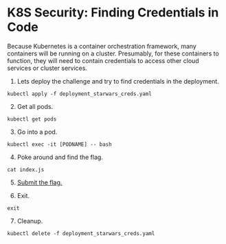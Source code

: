 # K8S Security: Finding Credentials in Code

Because Kubernetes is a container orchestration framework, many containers will be running on a cluster. Presumably, for these containers to function, they will need to contain credentials to access other cloud services or cluster services.  

1. Lets deploy the challenge and try to find credentials in the deployment. 

```
kubectl apply -f deployment_starwars_creds.yaml
```

2. Get all pods.

```
kubectl get pods
```
3. Go into a pod.

```
kubectl exec -it [PODNAME] -- bash
```
4. Poke around and find the flag.
```
cat index.js
```
5. [Submit the flag.](https://devslop.ctfd.io/challenges#Challenge%2016-9)

6. Exit.

```
exit
```

7. Cleanup.

```
kubectl delete -f deployment_starwars_creds.yaml
```
